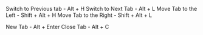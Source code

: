 Switch to Previous tab - Alt + H
Switch to Next Tab - Alt + L
Move Tab to the Left - Shift + Alt + H
Move Tab to the Right - Shift + Alt + L

New Tab - Alt + Enter
Close Tab - Alt + C
